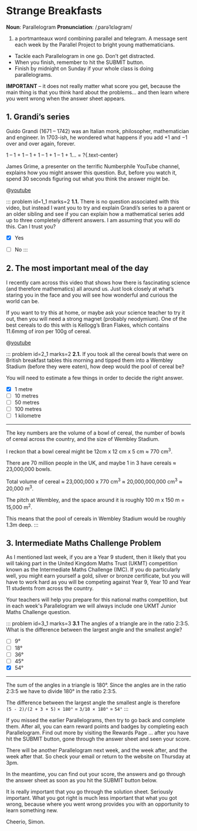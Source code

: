 # Strange Breakfasts

<div class="dictionary">

__Noun__: Parallelogram
__Pronunciation__: /ˌparəˈlɛləɡram/

1. a portmanteaux word combining parallel and telegram. A message sent each
week by the Parallel Project to bright young mathematicians.

</div>

* Tackle each Parallelogram in one go. Don’t get distracted.
* When you finish, remember to hit the SUBMIT button.
*	Finish by midnight on Sunday if your whole class is doing parallelograms.

__IMPORTANT__ – it does not really matter what score you get, because the main thing is that you think hard about the problems... and then learn where you went wrong when the answer sheet appears.


## 1. Grandi’s series

Guido Grandi (1671 – 1742) was an Italian monk, philosopher, mathematician and engineer. In 1703-ish, he wondered what happens if you add +1 and −1 over and over again, forever.

1 – 1 + 1 – 1 + 1 – 1 + 1 – 1 + 1… = ?{.text-center}

James Grime, a presenter on the terrific Numberphile YouTube channel, explains how you might answer this question. But, before you watch it, spend 30 seconds figuring out what you think the answer might be.

@[youtube](PCu_BNNI5x4?start=15end=229&rel=0)

::: problem id=1_1 marks=2
__1.1.__ There is no question associated with this video, but instead I want you to try and explain Grandi’s series to a parent or an older sibling and see if you can explain how a mathematical series add up to three completely different answers. I am assuming that you will do this. Can I trust you?

* [x] Yes
* [ ] No
:::


## 2. The most important meal of the day

I recently cam across this video that shows how there is fascinating science (and therefore mathematics) all around us. Just look closely at what’s staring you in the face and you will see how wonderful and curious the world can be.

If you want to try this at home, or maybe ask your science teacher to try it out, then you will need a strong magnet (probably neodymium). One of the best cereals to do this with is Kellogg’s Bran Flakes, which contains 11.6mmg of iron per 100g of cereal.

@[youtube](qjY0Wj_pUKg?rel=0)

::: problem id=2_1 marks=2
__2.1.__ If you took all the cereal bowls that were on British breakfast tables this morning and tipped them into a Wembley Stadium (before they were eaten), how deep would the pool of cereal be?

You will need to estimate a few things in order to decide the right answer.

* [x] 1 metre
* [ ] 10 metres
* [ ] 50 metres
* [ ] 100 metres
* [ ] 1 kilometre

---

The key numbers are the volume of a bowl of cereal, the number of bowls of cereal across the country, and the size of Wembley Stadium.  

I reckon that a bowl cereal might be 12cm x 12 cm x 5 cm ≈ 770 cm<sup>3</sup>.  

There are 70 million people in the UK, and maybe 1 in 3 have cereals ≈ 23,000,000 bowls.  

Total volume of cereal ≈ 23,000,000 x 770 cm<sup>3</sup> ≈ 20,000,000,000 cm<sup>3</sup> ≈ 20,000 m<sup>3</sup>.  

The pitch at Wembley, and the space around it is roughly 100 m x 150 m = 15,000 m<sup>2</sup>.  

This means that the pool of cereals in Wembley Stadium would be roughly 1.3m deep.
:::


## 3.	Intermediate Maths Challenge Problem
<!--- (2011) Q4 --->

As I mentioned last week, if you are a Year 9 student, then it likely that you will taking part in the United Kingdom Maths Trust (UKMT) competition known as the Intermediate Maths Challenge (IMC). If you do particularly well, you might earn yourself a gold, silver or bronze certificate, but you will have to work hard as you will be competing against Year 9, Year 10 and Year 11 students from across the country.

Your teachers will help you prepare for this national maths competition, but in each week's Parallelogram we will always include one UKMT Junior Maths Challenge question.

::: problem id=3_1 marks=3
__3.1__ The angles of a triangle are in the ratio 2:3:5. What is the difference between the largest angle and the smallest angle?

* [ ] 9°
* [ ] 18°
* [ ] 36°
* [ ] 45°
* [x] 54°

---

The sum of the angles in a triangle is 180°. Since the angles are in the ratio 2:3:5 we have to divide 180° in the ratio 2:3:5.

The difference between the largest angle the smallest angle is therefore  
`(5 - 2)/(2 + 3 + 5)` `× 180°` = `3/10 × 180°` = `54°`
:::


If you missed the earlier Parallelograms, then try to go back and complete them. After all, you can earn reward points and badges by completing each Parallelogram. Find out more by visiting the Rewards Page … after you have hit the SUBMIT button, gone through the answer sheet and seen your score.

There will be another Parallelogram next week, and the week after, and the week after that. So check your email or return to the website on Thursday at 3pm.

In the meantime, you can find out your score, the answers and go through the answer sheet as soon as you hit the SUBMIT button below.

It is really important that you go through the solution sheet. Seriously important. What you got right is much less important that what you got wrong, because where you went wrong provides you with an opportunity to learn something new.

Cheerio,
Simon.
